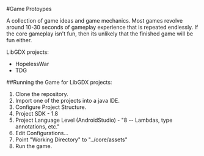 #Game Protoypes

A collection of game ideas and game mechanics. Most games revolve around 10-30 seconds of gameplay experience that is repeated endlessly. If the core gameplay isn't fun, then its unlikely that the finished game will be fun either.

LibGDX projects:
* HopelessWar
* TDG

##Running the Game for LibGDX projects:

1. Clone the repository.
2. Import one of the projects into a java IDE.
3. Configure Project Structure.
  1. Project SDK - 1.8
  2. Project Language Level (AndroidStudio) - "8 -- Lambdas, type annotations, etc."
4. Edit Configurations...
  1. Point "Working Directory" to "../core/assets"
5. Run the game.
